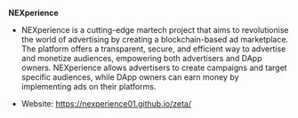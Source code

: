 **NEXperience**

- NEXperience is a cutting-edge martech project that aims to revolutionise the world of advertising by creating a blockchain-based ad marketplace. The platform offers a transparent, secure, and efficient way to advertise and monetize audiences, empowering both advertisers and DApp owners. NEXperience allows advertisers to create campaigns and target specific audiences, while DApp owners can earn money by implementing ads on their platforms.

- Website: https://nexperience01.github.io/zeta/
